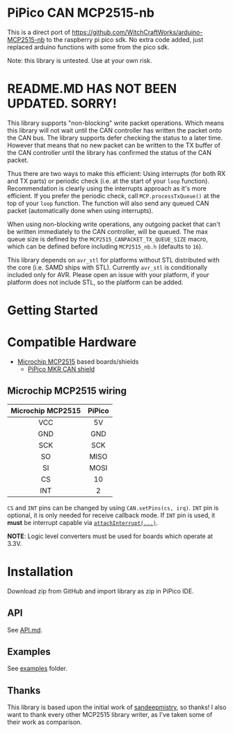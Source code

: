 # PiPico CAN MCP2515-nb

This is a direct port of https://github.com/WitchCraftWorks/arduino-MCP2515-nb to the raspberry pi pico sdk. No extra code added, just replaced arduino functions with some from the pico sdk.

Note: this library is untested. Use at your own risk.

# README.MD HAS NOT BEEN UPDATED. SORRY!

This library supports "non-blocking" write packet operations. Which means this library will not wait until the CAN controller has written the packet
onto the CAN bus. The library supports defer checking the status to a later time. However that means that no new packet can be written to the TX buffer
of the CAN controller until the library has confirmed the status of the CAN packet.

Thus there are two ways to make this efficient: Using interrupts (for both RX and TX parts) or periodic check (i.e. at the start of your `loop` function).
Recommendation is clearly using the interrupts approach as it's more efficient. If you prefer the periodic check, call `MCP.processTxQueue()` at the top of your
`loop` function. The function will also send any queued CAN packet (automatically done when using interrupts).

When using non-blocking write operations, any outgoing packet that can't be written immediately to the CAN controller, will be queued. The max queue size is defined
by the `MCP2515_CANPACKET_TX_QUEUE_SIZE` macro, which can be defined before including `MCP2515_nb.h` (defaults to `16`).

This library depends on `avr_stl` for platforms without STL distributed with the core (i.e. SAMD ships with STL). Currently `avr_stl` is conditionally included only for AVR.
Please open an issue with your platform, if your platform does not include STL, so the platform can be added.

# Getting Started

# Compatible Hardware

* [Microchip MCP2515](http://www.microchip.com/wwwproducts/en/en010406) based boards/shields
  * [PiPico MKR CAN shield](https://store.PiPico.cc/PiPico-mkr-can-shield)

## Microchip MCP2515 wiring

| Microchip MCP2515 | PiPico |
| :---------------: | :-----: |
| VCC | 5V |
| GND | GND |
| SCK | SCK |
| SO | MISO |
| SI | MOSI |
| CS | 10 |
| INT | 2 |


`CS` and `INT` pins can be changed by using `CAN.setPins(cs, irq)`. `INT` pin is optional, it is only needed for receive callback mode. If `INT` pin is used, it **must** be interrupt capable via [`attachInterrupt(...)`](https://www.PiPico.cc/en/Reference/AttachInterrupt).

**NOTE**: Logic level converters must be used for boards which operate at 3.3V.

# Installation

Download zip from GitHub and import library as zip in PiPico IDE.

## API

See [API.md](API.md).

## Examples

See [examples](examples) folder.

## Thanks

This library is based upon the initial work of [sandeepmistry](https://github.com/sandeepmistry), so thanks!
I also want to thank every other MCP2515 library writer, as I've taken some of their work as comparison.
